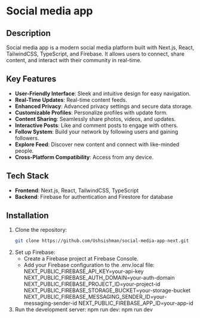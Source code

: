 # Social media app 

## Description

Social media app is a modern social media platform built with Next.js, React, TailwindCSS, TypeScript, and Firebase. It allows users to connect, share content, and interact with their community in real-time.

## Key Features

- **User-Friendly Interface**: Sleek and intuitive design for easy navigation.
- **Real-Time Updates**: Real-time content feeds.
- **Enhanced Privacy**: Advanced privacy settings and secure data storage.
- **Customizable Profiles**: Personalize profiles with update form.
- **Content Sharing**: Seamlessly share photos, videos, and updates.
- **Interactive Posts**: Like and comment posts to engage with others.
- **Follow System**: Build your network by following users and gaining followers.
- **Explore Feed**: Discover new content and connect with like-minded people.
- **Cross-Platform Compatibility**: Access from any device.

## Tech Stack

- **Frontend**: Next.js, React, TailwindCSS, TypeScript
- **Backend**: Firebase for authentication and Firestore for database

## Installation

1. Clone the repository:
   ```sh
   git clone https://github.com/Ushsishman/social-media-app-next.git
   
2. Set up Firebase:
   - Create a Firebase project at Firebase Console.
   - Add your Firebase configuration to the .env.local file:
     NEXT_PUBLIC_FIREBASE_API_KEY=your-api-key
     NEXT_PUBLIC_FIREBASE_AUTH_DOMAIN=your-auth-domain
     NEXT_PUBLIC_FIREBASE_PROJECT_ID=your-project-id
     NEXT_PUBLIC_FIREBASE_STORAGE_BUCKET=your-storage-bucket
     NEXT_PUBLIC_FIREBASE_MESSAGING_SENDER_ID=your-messaging-sender-id
     NEXT_PUBLIC_FIREBASE_APP_ID=your-app-id
3. Run the development server: npm run dev:
   npm run dev      
   
